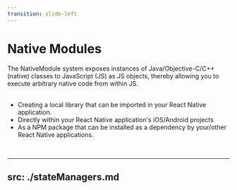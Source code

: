 ```yaml
---
transition: slide-left
---
```


# Native Modules

<div>

The NativeModule system exposes instances of Java/Objective-C/C++ (native) classes to JavaScript (JS) as JS objects, thereby allowing you to execute arbitrary native code from within JS.
<br>
<br>

- Creating a local library that can be imported in your React Native application.
- Directly within your React Native application's iOS/Android projects
- As a NPM package that can be installed as a dependency by your/other React Native applications.

</div>
<br>

<!--
Native Modules
-->

---
src: ./stateManagers.md
---
